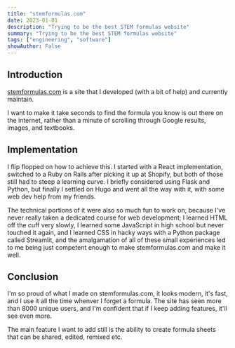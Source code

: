 ```yaml
---
title: "stemformulas.com"
date: 2023-01-01
description: "Trying to be the best STEM formulas website"
summary: "Trying to be the best STEM formulas website"
tags: ["engineering", "software"]
showAuthor: False
---
```

## Introduction
 [stemformulas.com](https://stemformulas.com/) is a site that I developed (with a bit of help) and currently maintain.

 I want to make it take seconds to find the formula you know is out there on the internet, rather than a minute of scrolling through Google results, images, and textbooks.


## Implementation
 I flip flopped on how to achieve this.  I started with a React implementation, switched to a Ruby on Rails after picking it up at Shopify, but both of those still had to steep a learning curve. I briefly considered using Flask and Python, but finally I settled on Hugo and went all the way with it, with some web dev help from my friends.

 The technical portions of it were also so much fun to work on, because I've never really taken a dedicated course for web development; I learned HTML off the cuff very slowly, I learned some JavaScript in high school but never touched it again, and I learned CSS in hacky ways with a Python package called Streamlit, and the amalgamation of all of these small experiences led to me being just competent enough to make stemformulas.com and make it well.


## Conclusion
I'm so proud of what I made on stemformulas.com, it looks modern, it's fast, and I use it all the time whenver I forget a formula.
The site has seen more than 8000 unique users, and I'm confident that if I keep adding features, it'll see even more.

The main feature I want to add still is the ability to create formula sheets that can be shared, edited, remixed etc. 

